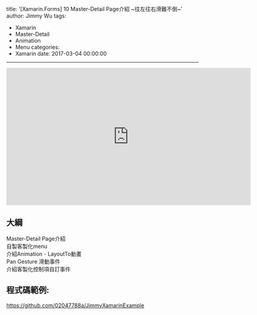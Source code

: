 title: '[Xamarin.Forms] 10 Master-Detail Page介紹 ~往左往右滑難不倒~'
author: Jimmy Wu
tags:
  - Xamarin
  - Master-Detail
  - Animation
  - Menu
categories:
  - Xamarin
date: 2017-03-04 00:00:00
---
<iframe width="640" height="360" src="https://www.youtube.com/embed/NFP94rGSKIo" frameborder="0" allowfullscreen></iframe>

## 大綱
Master-Detail Page介紹  
自製客製化menu  
介紹Animation - LayoutTo動畫  
Pan Gesture 滑動事件  
介紹客製化控制項自訂事件  

## 程式碼範例:
https://github.com/02047788a/JimmyXamarinExample